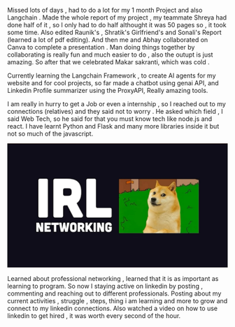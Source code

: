 Missed lots of days , had to do a lot for my 1 month Project and also Langchain .
Made the whole report of my project , my teammate Shreya had done half of it , so I only had to do half althought
it was 50 pages so , it took some time. Also edited Raunik's , Shratik's Girlfriend's and Sonali's Report (learned
a lot of pdf editing).
And then me and Abhay collaborated on Canva to complete a presentation . Man doing things together by collaborating is
really fun and much easier to do , also the outupt is just amazing.
So after that we celebrated Makar sakranti, which was cold .

Currently learning the Langchain Framework , to create AI agents for my website and for cool projects, so far made
a chatbot using genai API, and Linkedin Profile summarizer using the ProxyAPI, Really amazing tools.

I am really in hurry to get a Job or even a internship , so I reached out to my connections (relatives) and they
said not to worry . He asked which field , I said Web Tech, so he said for that you must know tech like node.js and
react. I have learnt Python and Flask and many more libraries inside it but not so much of the javascript.

![Irl Networking](assets/irl_networking.jpg)

Learned about professional networking , learned that it is as important as learning to program. So now I staying
active on linkedin by posting , commenting and reaching out to different professionals.
Posting about my current activities , struggle , steps, thing i am learning and more to grow and connect to my
linkedin connections.
Also watched a video on how to use linkedin to get hired , it was worth every second of the hour.
